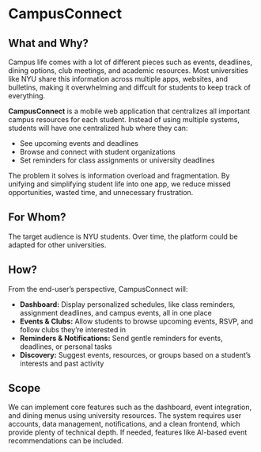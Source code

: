 # CampusConnect 

## What and Why?  
Campus life comes with a lot of different pieces such as events, deadlines, dining options, club meetings, and academic resources. Most universities like NYU share this information across multiple apps, websites, and bulletins, making it overwhelming and diffcult for students to keep track of everything.  

**CampusConnect** is a mobile web application that centralizes all important campus resources for each student. Instead of using multiple systems, students will have one centralized hub where they can:  
- See upcoming events and deadlines
- Browse and connect with student organizations  
- Set reminders for class assignments or university deadlines  

The problem it solves is information overload and fragmentation. By unifying and simplifying student life into one app, we reduce missed opportunities, wasted time, and unnecessary frustration.  

## For Whom?  
The target audience is NYU students. Over time, the platform could be adapted for other universities.  

## How?  
From the end-user’s perspective, CampusConnect will:  

- **Dashboard:** Display personalized schedules, like class reminders, assignment deadlines, and campus events, all in one place  
- **Events & Clubs:** Allow students to browse upcoming events, RSVP, and follow clubs they’re interested in   
- **Reminders & Notifications:** Send gentle reminders for events, deadlines, or personal tasks  
- **Discovery:** Suggest events, resources, or groups based on a student’s interests and past activity  

## Scope  
 
We can implement core features such as the dashboard, event integration, and dining menus using university resources. The system requires user accounts, data management, notifications, and a clean frontend, which provide plenty of technical depth. If needed, features like AI-based event recommendations can be included.  


